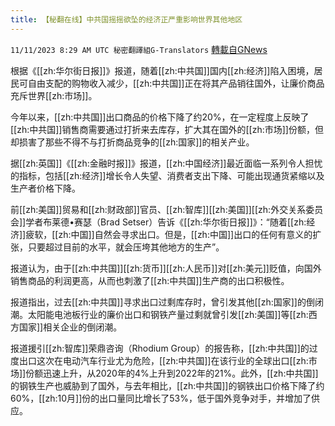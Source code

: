 ```yaml
---
title: 【秘翻在线】中共国摇摇欲坠的经济正严重影响世界其他地区
---
```

`11/11/2023 8:29 AM UTC 秘密翻譯組G-Translators` [轉載自GNews](https://gnews.org/articles/1960223)

根据《[[zh:华尔街日报]]》报道，随着[[zh:中共国]]国内[[zh:经济]]陷入困境，居民可自由支配的购物收入减少，[[zh:中共国]]正在将其产品销往国外，让廉价商品充斥世界[[zh:市场]]。

今年以来，[[zh:中共国]]出口商品的价格下降了约20%，在一定程度上反映了[[zh:中共国]]销售商需要通过打折来去库存，扩大其在国外的[[zh:市场]]份额，但却损害了那些不得不与打折商品竞争的[[zh:国家]]的相关产业。

据[[zh:英国]]《[[zh:金融时报]]》报道，[[zh:中国经济]]最近面临一系列令人担忧的指标，包括[[zh:经济]]增长令人失望、消费者支出下降、可能出现通货紧缩以及生产者价格下降。

前[[zh:美国]]贸易和[[zh:财政部]]官员、[[zh:智库]][[zh:美国]][[zh:外交关系委员会]]学者布莱德•赛瑟（Brad Setser）告诉《[[zh:华尔街日报]]》：“随着[[zh:经济]]疲软，[[zh:中国]]自然会寻求出口。但是，[[zh:中国]]出口的任何有意义的扩张，只要超过目前的水平，就会压垮其他地方的生产”。

报道认为，由于[[zh:中共国]][[zh:货币]][[zh:人民币]]对[[zh:美元]]贬值，向国外销售商品的利润更高，从而也刺激了[[zh:中共国]]生产商的出口积极性。

报道指出，过去[[zh:中共国]]寻求出口过剩库存时，曾引发其他[[zh:国家]]的倒闭潮。太阳能电池板行业的廉价出口和钢铁产量过剩就曾引发[[zh:美国]]等[[zh:西方国家]]相关企业的倒闭潮。

报道援引[[zh:智库]]荣鼎咨询（Rhodium Group）的报告称，[[zh:中共国]]的过度出口这次在电动汽车行业尤为危险，[[zh:中共国]]在该行业的全球出口[[zh:市场]]份额迅速上升，从2020年的4%上升到2022年的21%。此外，[[zh:中共国]]的钢铁生产也威胁到了国外，与去年相比，[[zh:中共国]]的钢铁出口价格下降了约 60%，[[zh:10月]]份的出口量同比增长了53%，低于国外竞争对手，并增加了供应。
